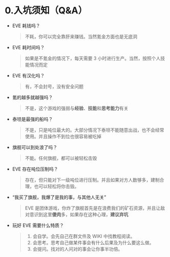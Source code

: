# 0.入坑须知（Q&A）

- EVE 耗钱吗？

  > 不耗，你可以完全靠肝来赚钱。当然氪金方面也是无底洞

- EVE 耗时间吗？

  > 如果是不氪金的情况下，每天需要 3 小时进行生产。当然，按照个人技能情况而定

- EVE 有汉化吗？

  > 有，不会封号，没有安全问题

- 氪的越多就越强吗？

  > 不是，这个游戏的强弱与**经验**、**技能**和**思考能力**有关

- 泰坦是最强的船吗？

  > 不是，只是吨位最大的。大部分情况下泰坦不能随意出战，也不会经常使用。并且操作不到位也很容易被吃掉

- 旗舰可以到处浪了吗？

  > 不能。任何旗舰，都可以被轻松击毁

- EVE 存在吨位压制吗？

  > 存在，但只能对下一级吨位进行压制。并且如果对方人数够多，建制合理，也可以轻松将你击毁。

- “我买了旗舰，我爆了是我的事，与其他人无关”

  > EVE 是团体游戏，你炸了旗舰首先是在浪费我们的矿石资源，并且让敌对意识到这里**傻肉**多，如果存在这种心理，**建议弃坑**

- 玩好 EVE 需要什么特质？
  >1. 会自学。会先自己在群文件及 WIKI 中找教程阅读。
  >2. 会思考。思考自己做某件事会有什么后果及为什么要这么做。
  >3. 会提问。找对的人问对的事会让你事半功倍。


